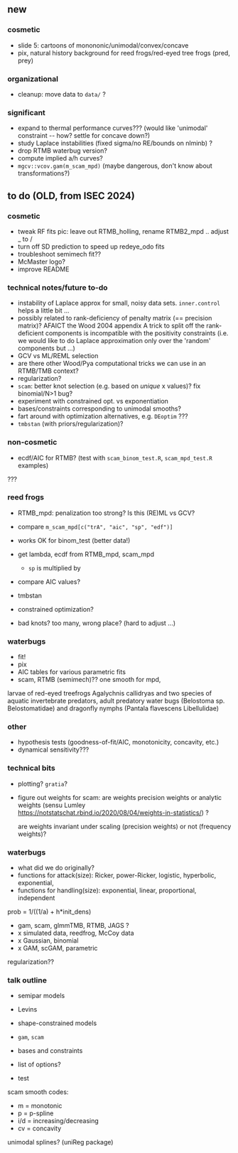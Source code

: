 ## new

### cosmetic

* slide 5: cartoons of monononic/unimodal/convex/concave
* pix, natural history background for reed frogs/red-eyed tree frogs (pred, prey)

### organizational

* cleanup: move data to `data/` ?

### significant

* expand to thermal performance curves??? (would like 'unimodal' constraint -- how? settle for concave down?)
* study Laplace instabilities (fixed sigma/no RE/bounds on nlminb) ?
* drop RTMB waterbug version?
* compute implied a/h curves?
* `mgcv::vcov.gam(m_scam_mpd)` (maybe dangerous, don't know about transformations?)


## to do (OLD, from ISEC 2024)

###  cosmetic

* tweak RF fits pic: leave out RTMB_holling, rename RTMB2_mpd .. adjust _ to / 
* turn off SD prediction to speed up redeye_odo fits
* troubleshoot semimech fit??
* McMaster logo?
* improve README

### technical notes/future to-do

* instability of Laplace approx for small, noisy data sets. `inner.control` helps a little bit ...
* possibly related to rank-deficiency of penalty matrix (== precision matrix)?  AFAICT the Wood 2004 appendix A trick to split off the rank-deficient components is incompatible with the positivity constraints (i.e. we would like to do Laplace approximation only over the 'random' components but ...)
* GCV vs ML/REML selection
* are there other Wood/Pya computational tricks we can use in an RTMB/TMB context? 
* regularization?
* `scam`: better knot selection (e.g. based on *unique* x values)? fix binomial/N>1 bug?
* experiment with constrained opt. vs exponentiation
* bases/constraints corresponding to unimodal smooths?
* fart around with optimization alternatives, e.g. `DEoptim` ???
* `tmbstan` (with priors/regularization)?

### non-cosmetic

* ecdf/AIC for RTMB? (test with `scam_binom_test.R`, `scam_mpd_test.R` examples)

???

### reed frogs

* RTMB_mpd: penalization too strong? Is this (RE)ML vs GCV?
 * compare `m_scam_mpd[c("trA", "aic", "sp", "edf")]`
 * works OK for binom_test (better data!)
 
* get lambda, ecdf from RTMB_mpd, scam_mpd
   * `sp` is multiplied by 
* compare AIC values?
* tmbstan
* constrained optimization?
* bad knots? too many, wrong place? (hard to adjust ...)

### waterbugs

* fit!
* pix
* AIC tables for various parametric fits
* scam, RTMB (semimech)?? one smooth for mpd, 


larvae of red-eyed treefrogs Agalychnis callidryas and two species of aquatic invertebrate predators, adult predatory water bugs (Belostoma sp. Belostomatidae) and dragonfly nymphs (Pantala flavescens Libellulidae)


### other

* hypothesis tests (goodness-of-fit/AIC, monotonicity, concavity, etc.)
* dynamical sensitivity???

### technical bits

* plotting? `gratia`?
* figure out weights for scam: are weights precision weights or analytic weights (sensu Lumley https://notstatschat.rbind.io/2020/08/04/weights-in-statistics/) ?

  are weights invariant under scaling (precision weights) or not (frequency weights)?

### waterbugs

* what did we do originally?
* functions for attack(size): Ricker, power-Ricker, logistic, hyperbolic, exponential,
* functions for handling(size): exponential, linear, proportional, independent

prob = 1/((1/a) + h*init_dens)

* gam, scam, glmmTMB, RTMB, JAGS ?
*  x simulated data, reedfrog, McCoy data
*  x Gaussian, binomial
*  x GAM, scGAM, parametric

regularization??

### talk outline

* semipar models
* Levins
* shape-constrained models
* `gam`, `scam`
* bases and constraints

* list of options?
* test 

scam smooth codes:
*  m = monotonic
*  p = p-spline
*  i/d = increasing/decreasing
*  cv = concavity

unimodal splines? (uniReg package)

